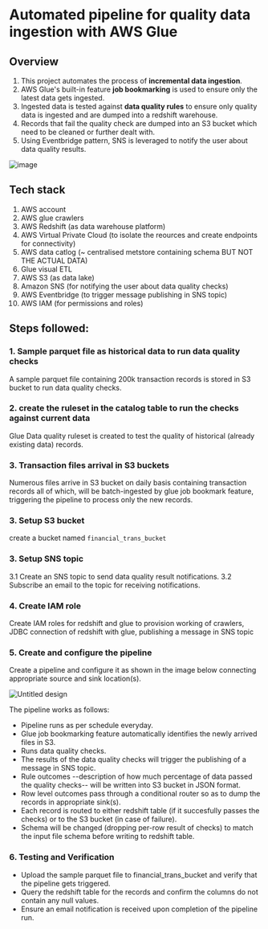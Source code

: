 # Automated pipeline for quality data ingestion with AWS Glue


## Overview
1. This project automates the process of **incremental data ingestion**.
2. AWS Glue's built-in feature **job bookmarking** is used to ensure only the latest data gets ingested.
3. Ingested data is tested against **data quality rules** to ensure only quality data is ingested and are dumped into a redshift warehouse.
4. Records that fail the quality check are dumped into an S3 bucket which need to be cleaned or further dealt with.
5. Using Eventbridge pattern, SNS is leveraged to notify the user about data quality results.

![image](https://github.com/user-attachments/assets/7a21e1a8-c1a6-4181-aaa6-4e08967cef9f)


## Tech stack
1. AWS account
2. AWS glue crawlers
3. AWS Redshift (as data warehouse platform)
4. AWS Virtual Private Cloud (to isolate the reources and create endpoints for connectivity)
5. AWS data catlog (~ centralised metstore containing schema BUT NOT THE ACTUAL DATA)
6. Glue visual ETL 
7. AWS S3 (as data lake)
8. Amazon SNS (for notifying the user about data quality checks)
9. AWS Eventbridge (to trigger message publishing in SNS topic)
10. AWS IAM (for permissions and roles)


## Steps followed:

### 1. Sample parquet file as historical data to run data quality checks
A sample parquet file containing 200k transaction records is stored in S3 bucket to run data quality checks.

### 2. create the ruleset in the catalog table to run the checks against current data
Glue Data quality ruleset is created to test the quality of historical (already existing data) records.

### 3. Transaction files arrival in S3 buckets
Numerous files arrive in S3 bucket on daily basis containing transaction records all of which, will be batch-ingested by glue job bookmark feature, triggering the pipeline to 
process only the new records.

### 3.  Setup S3 bucket
create a bucket named `financial_trans_bucket`

### 3.  Setup SNS topic
3.1 Create an SNS topic to send data quality result notifications.
3.2 Subscribe an email to the topic for receiving notifications.

### 4.  Create IAM role
Create IAM roles for redshift and glue to provision working of crawlers, JDBC connection of redshift with glue, publishing a message in SNS topic

### 5.  Create and configure the pipeline
Create a pipeline and configure it as shown in the image below connecting appropriate source and sink location(s).

![Untitled design](https://github.com/user-attachments/assets/7df807d4-cc21-4e5b-a08b-4bc52aa8a855)


The pipeline works as follows:
* Pipeline runs as per schedule everyday.
* Glue job bookmarking feature automatically identifies the newly arrived files in S3.
* Runs data quality checks.
* The results of the data quality checks will trigger the publishing of a message in SNS topic.
* Rule outcomes --description of how much percentage of data passed the quality checks-- will be written into S3 bucket in JSON format.
* Row level outcomes pass through a conditional router so as to dump the records in appropriate sink(s).
* Each record is routed to either redshift table (if it succesfully passes the checks) or to the S3 bucket (in case of failure).
* Schema will be changed (dropping per-row result of checks) to match the input file schema before writing to redshift table.


### 6. Testing and Verification
* Upload the sample parquet file to financial_trans_bucket and verify that the pipeline gets triggered.
* Query the redshift table for the records and confirm the columns do not contain any null values.
* Ensure an email notification is received upon completion of the pipeline run.














